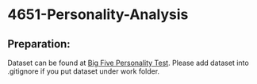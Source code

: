 # 4651-Personality-Analysis  
## Preparation:  
Dataset can be found at [Big Five Personality Test](https://www.kaggle.com/tunguz/big-five-personality-test). Please add dataset into .gitignore if you put dataset under work folder.
